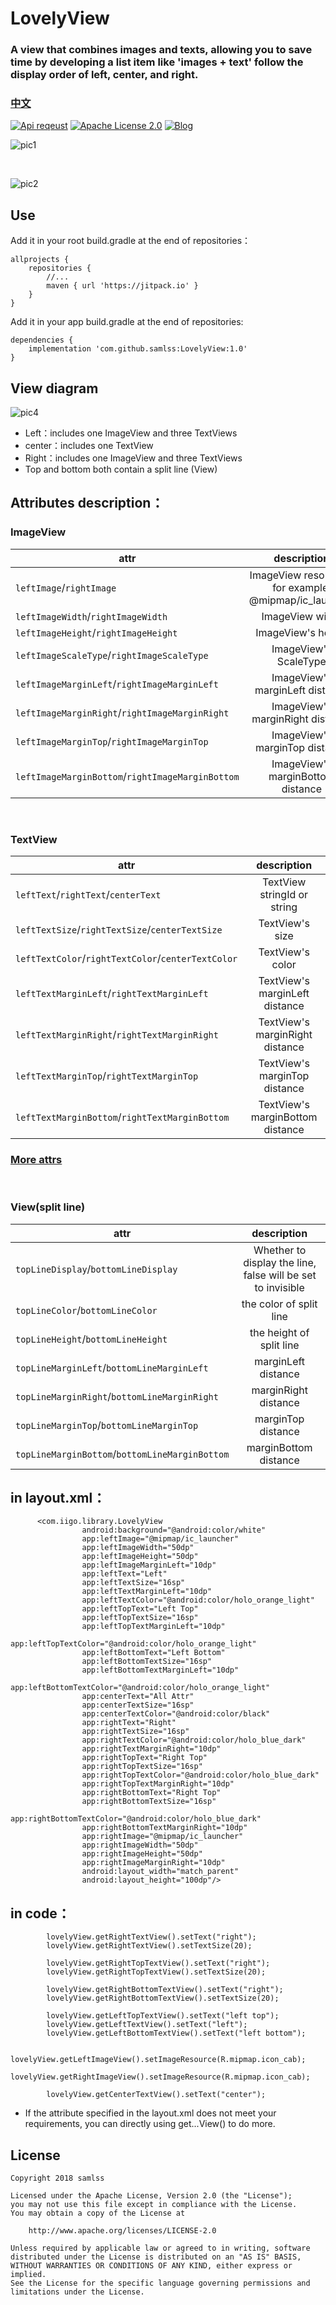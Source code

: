 
# LovelyView
### A view that combines images and texts, allowing you to save time by developing a list item like  'images + text' follow the display order of left, center, and right.


### [中文](https://github.com/samlss/LovelyView/blob/master/README-ZH.md)

[![Api reqeust](https://img.shields.io/badge/api-1+-green.svg)](https://github.com/samlss/LovelyView)  [![Apache License 2.0](https://img.shields.io/hexpm/l/plug.svg)](https://github.com/samlss/LovelyView/blob/master/LICENSE) [![Blog](https://img.shields.io/badge/samlss-blog-orange.svg)](https://blog.csdn.net/Samlss)


![pic1](https://github.com/samlss/LovelyView/blob/master/screenshots/screenshot1.png)

<br/>

![pic2](https://github.com/samlss/LovelyView/blob/master/screenshots/screenshot2.png)



## Use<br>
Add it in your root build.gradle at the end of repositories：
```
allprojects {
    repositories {
        //...
        maven { url 'https://jitpack.io' }
    }
}
```
Add it in your app build.gradle at the end of repositories:
```
dependencies {
    implementation 'com.github.samlss:LovelyView:1.0'
}
```

## View diagram

![pic4](https://github.com/samlss/LovelyView/blob/master/screenshots/screenshot4.png)

* Left：includes one ImageView and three TextViews
* center：includes one TextView
* Right：includes one ImageView and three TextViews
* Top and bottom both contain a split line (View)

## Attributes description：

### ImageView

| attr        | description           |
| ------------- |:-------------:|
| `leftImage`/`rightImage`      | ImageView resources, for example: @mipmap/ic_launcher |
| `leftImageWidth`/`rightImageWidth` | ImageView width |
| `leftImageHeight`/`rightImageHeight` | ImageView's height |
| `leftImageScaleType`/`rightImageScaleType` | ImageView's ScaleType |
| `leftImageMarginLeft`/`rightImageMarginLeft` | ImageView's marginLeft distance |
| `leftImageMarginRight`/`rightImageMarginRight` | ImageView's marginRight distance |
| `leftImageMarginTop`/`rightImageMarginTop` | ImageView's marginTop distance |
| `leftImageMarginBottom`/`rightImageMarginBottom` |ImageView's marginBottom distance |

<br/>

### TextView

| attr        | description           |
| ------------- |:-------------:|
| `leftText`/`rightText`/`centerText`     | TextView stringId or string |
| `leftTextSize`/`rightTextSize`/`centerTextSize` | TextView's size |
| `leftTextColor`/`rightTextColor`/`centerTextColor` | TextView's color |
| `leftTextMarginLeft`/`rightTextMarginLeft` | TextView's marginLeft distance |
| `leftTextMarginRight`/`rightTextMarginRight` | TextView's marginRight distance |
| `leftTextMarginTop`/`rightTextMarginTop` | TextView's marginTop distance |
| `leftTextMarginBottom`/`rightTextMarginBottom` | TextView's marginBottom distance |

### [More attrs](https://github.com/samlss/LovelyView/blob/master/library/src/main/res/values/attrs.xml)

<br/>

### View(split line)

| attr        | description           |
| ------------- |:-------------:|
| `topLineDisplay`/`bottomLineDisplay`      | Whether to display the line, false will be set to invisible |
| `topLineColor`/`bottomLineColor` | the color of split line |
| `topLineHeight`/`bottomLineHeight` | the height of split line |
| `topLineMarginLeft`/`bottomLineMarginLeft` | marginLeft distance |
| `topLineMarginRight`/`bottomLineMarginRight` | marginRight distance |
| `topLineMarginTop`/`bottomLineMarginTop` | marginTop distance |
| `topLineMarginBottom`/`bottomLineMarginBottom` | marginBottom distance |


## in layout.xml：
```
      <com.iigo.library.LovelyView
                android:background="@android:color/white"
                app:leftImage="@mipmap/ic_launcher"
                app:leftImageWidth="50dp"
                app:leftImageHeight="50dp"
                app:leftImageMarginLeft="10dp"
                app:leftText="Left"
                app:leftTextSize="16sp"
                app:leftTextMarginLeft="10dp"
                app:leftTextColor="@android:color/holo_orange_light"
                app:leftTopText="Left Top"
                app:leftTopTextSize="16sp"
                app:leftTopTextMarginLeft="10dp"
                app:leftTopTextColor="@android:color/holo_orange_light"
                app:leftBottomText="Left Bottom"
                app:leftBottomTextSize="16sp"
                app:leftBottomTextMarginLeft="10dp"
                app:leftBottomTextColor="@android:color/holo_orange_light"
                app:centerText="All Attr"
                app:centerTextSize="16sp"
                app:centerTextColor="@android:color/black"
                app:rightText="Right"
                app:rightTextSize="16sp"
                app:rightTextColor="@android:color/holo_blue_dark"
                app:rightTextMarginRight="10dp"
                app:rightTopText="Right Top"
                app:rightTopTextSize="16sp"
                app:rightTopTextColor="@android:color/holo_blue_dark"
                app:rightTopTextMarginRight="10dp"
                app:rightBottomText="Right Top"
                app:rightBottomTextSize="16sp"
                app:rightBottomTextColor="@android:color/holo_blue_dark"
                app:rightBottomTextMarginRight="10dp"
                app:rightImage="@mipmap/ic_launcher"
                app:rightImageWidth="50dp"
                app:rightImageHeight="50dp"
                app:rightImageMarginRight="10dp"
                android:layout_width="match_parent"
                android:layout_height="100dp"/>
```

## in code：
```
        lovelyView.getRightTextView().setText("right"); 
        lovelyView.getRightTextView().setTextSize(20);

        lovelyView.getRightTopTextView().setText("right");
        lovelyView.getRightTopTextView().setTextSize(20);

        lovelyView.getRightBottomTextView().setText("right");
        lovelyView.getRightBottomTextView().setTextSize(20);

        lovelyView.getLeftTopTextView().setText("left top");
        lovelyView.getLeftTextView().setText("left");
        lovelyView.getLeftBottomTextView().setText("left bottom");

        lovelyView.getLeftImageView().setImageResource(R.mipmap.icon_cab);
        lovelyView.getRightImageView().setImageResource(R.mipmap.icon_cab);

        lovelyView.getCenterTextView().setText("center");
```

* If the attribute specified in the layout.xml does not meet your requirements, you can directly using get...View() to do more.


## License
```
Copyright 2018 samlss

Licensed under the Apache License, Version 2.0 (the "License");
you may not use this file except in compliance with the License.
You may obtain a copy of the License at

    http://www.apache.org/licenses/LICENSE-2.0

Unless required by applicable law or agreed to in writing, software
distributed under the License is distributed on an "AS IS" BASIS,
WITHOUT WARRANTIES OR CONDITIONS OF ANY KIND, either express or implied.
See the License for the specific language governing permissions and
limitations under the License.
```
